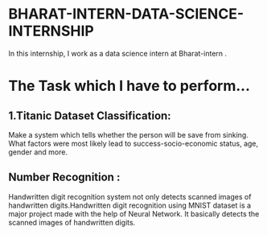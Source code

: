 # BHARAT-INTERN-DATA-SCIENCE-INTERNSHIP
In this internship, I work as a data science intern at Bharat-intern .
# The Task which I have to perform...
## 1.Titanic Dataset Classification: 
Make a system which tells whether the person will be save from sinking. What factors were most likely lead to success-socio-economic status, age, gender and more.
## Number Recognition : 
Handwritten digit recognition system not only detects scanned images of handwritten digits.Handwritten digit recognition using MNIST dataset is a major project made with the help of Neural Network. It basically detects the scanned images of handwritten digits.
